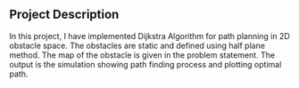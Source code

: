 ## Project Description

In this project, I have implemented Dijkstra Algorithm for path planning in 2D obstacle space. The obstacles are static and defined using half plane method. The map of the obstacle is given in the problem statement. The output is the simulation showing path finding process and plotting optimal path.


